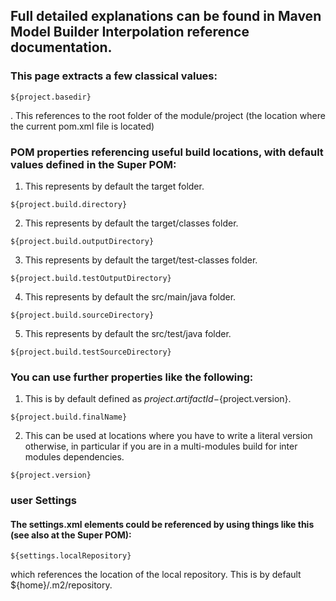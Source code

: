 ## Full detailed explanations can be found in Maven Model Builder Interpolation reference documentation.

### This page extracts a few classical values:
```
${project.basedir} 
```
. This references to the root folder of the module/project (the location where the current pom.xml file is located)

### POM properties referencing useful build locations, with default values defined in the Super POM:
1. This represents by default the target folder.
```
${project.build.directory}
```
2. This represents by default the target/classes folder.
```
${project.build.outputDirectory}
```
3. This represents by default the target/test-classes folder.
```
${project.build.testOutputDirectory}
```
4. This represents by default the src/main/java folder.
```
${project.build.sourceDirectory}
```
5. This represents by default the src/test/java folder.
```
${project.build.testSourceDirectory}
```

### You can use further properties like the following:

1. This is by default defined as ${project.artifactId}-${project.version}.
```
${project.build.finalName}
```

2. This can be used at locations where you have to write a literal version otherwise, in particular if you are in a multi-modules build for inter modules dependencies.
```
${project.version}
```

### user Settings

#### The settings.xml elements could be referenced by using things like this (see also at the Super POM):
```
${settings.localRepository}
```
which references the location of the local repository. This is by default ${home}/.m2/repository.
